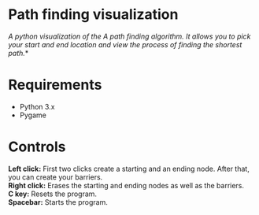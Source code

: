 # Path finding visualization

**A python visualization of the A* path finding algorithm. It allows you to pick your start and end location and view the process of finding the shortest path.**

# Requirements
- Python 3.x
- Pygame

# Controls
**Left click:** First two clicks create a starting and an ending node. After that, you can create your barriers.<br>
**Right click:** Erases the starting and ending nodes as well as the barriers.<br>
**C key:** Resets the program.<br>
**Spacebar:** Starts the program.
